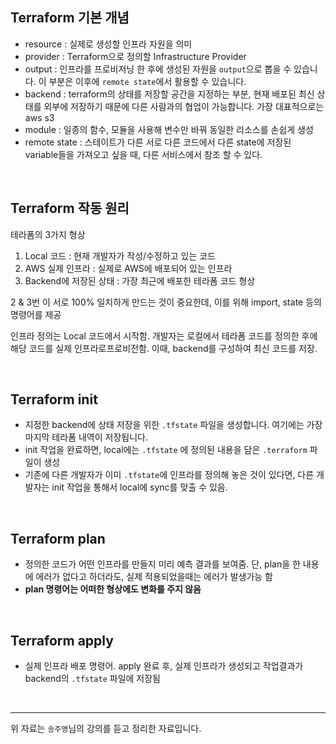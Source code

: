 ## Terraform 기본 개념

- resource : 실제로 생성할 인프라 자원을 의미
- provider : Terraform으로 정의할 Infrastructure Provider
- output : 인프라를 프로비저닝 한 후에 생성된 자원을 `output`으로 뽑을 수 있습니다. 이 부분은 이후에 `remote state`에서 활용할 수 있습니다.
- backend : terraform의 상태를 저장할 공간을 지정하는 부분, 현재 배포된 최신 상태를 외부에 저장하기 때문에 다른 사람과의 협업이 가능합니다. 가장 대표적으로는 aws s3
- module : 일종의 함수, 모듈을 사용해 변수만 바꿔 동일한 리소스를 손쉽게 생성
- remote state : 스테이트가 다른 서로 다른 코드에서 다른 state에 저장된  variable들을 가져오고 싶을 때, 다른 서비스에서 참조 할 수 있다.

<br>

## Terraform 작동 원리

테라폼의 3가지 형상

1. Local 코드 : 현재 개발자가 작성/수정하고 있는 코드
2. AWS 실제 인프라 : 실제로 AWS에 배포되어 있는 인프라
3. Backend에 저장된 상태 : 가장 최근에 배포한 테라폼 코드 형상



2 & 3번 이 서로 100% 일치하게 만드는 것이 중요한데, 이를 위해 import, state 등의 명령어를 제공

인프라 정의는 Local 코드에서 시작함. 개발자는 로컬에서 테라폼 코드를 정의한 후에 해당 코드를 실제 인프라로프로비전함. 이때, backend를 구성하여 최신 코드를 저장.

<br>

## Terraform init

- 지정한 backend에 상태 저장을 위한 `.tfstate` 파일을 생성합니다. 여기에는 가장 마지막 테라폼 내역이 저장됩니다.
- init 작업을 완료하면, local에는 `.tfstate` 에 정의된 내용을 담은 `.terraform` 파일이 생성
- 기존에 다른 개발자가 이미 `.tfstate`에 인프라를 정의해 놓은 것이 있다면, 다른 개발자는 init 작업을 통해서 local에 sync를 맞출 수 있음.

<br>

## Terraform plan

- 정의한 코드가 어떤 인프라를 만들지 미리 예측 결과를 보여줌. 단, plan을 한 내용에 에러가 없다고 하더라도, 실제 적용되었을때는 에러가 발생가능 함
- **plan 명령어는 어떠한 형상에도 변화를 주지 않음**

<br>

## Terraform apply

- 실제 인프라 배포 명령어. apply 완료 후, 실제 인프라가 생성되고 작업결과가 backend의 `.tfstate` 파일에 저장됨

<br>

---

위 자료는 `송주영`님의 강의를 듣고 정리한 자료입니다.
